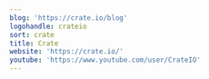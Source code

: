 ```yaml
---
blog: 'https://crate.io/blog'
logohandle: crateio
sort: crate
title: Crate
website: 'https://crate.io/'
youtube: 'https://www.youtube.com/user/CrateIO'
---
```

